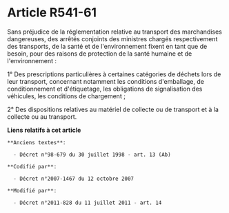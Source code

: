 # Article R541-61

Sans préjudice de la réglementation relative au transport des marchandises dangereuses, des arrêtés conjoints des ministres
chargés respectivement des transports, de la santé et de l'environnement fixent en tant que de besoin, pour des raisons de
protection de la santé humaine et de l'environnement :

1° Des prescriptions particulières à certaines catégories de déchets lors de leur transport, concernant notamment les
conditions d'emballage, de conditionnement et d'étiquetage, les obligations de signalisation des véhicules, les conditions de
chargement ;

2° Des dispositions relatives au matériel de collecte ou de transport et à la collecte ou au transport.

**Liens relatifs à cet article**

	**Anciens textes**:

	  - Décret n°98-679 du 30 juillet 1998 - art. 13 (Ab)

	**Codifié par**:

	  - Décret n°2007-1467 du 12 octobre 2007

	**Modifié par**:

	  - Décret n°2011-828 du 11 juillet 2011 - art. 14
